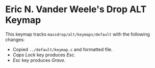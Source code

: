 # Eric N. Vander Weele's Drop ALT Keymap

This keymap tracks `massdrop/alt/keymaps/default` with the following changes:

* Copied `../default/keymap.c` and formatted file.
* *Caps Lock* key produces *Esc*.
* *Esc* key produces *Grave*.
